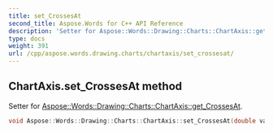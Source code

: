 ```yaml
---
title: set_CrossesAt
second_title: Aspose.Words for C++ API Reference
description: 'Setter for Aspose::Words::Drawing::Charts::ChartAxis::get_CrossesAt.'
type: docs
weight: 391
url: /cpp/aspose.words.drawing.charts/chartaxis/set_crossesat/
---
```

## ChartAxis.set_CrossesAt method


Setter for [Aspose::Words::Drawing::Charts::ChartAxis::get_CrossesAt](../get_crossesat/).

```cpp
void Aspose::Words::Drawing::Charts::ChartAxis::set_CrossesAt(double value)
```

